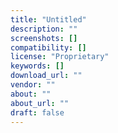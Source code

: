 ```yaml
---
title: "Untitled"
description: ""
screenshots: []
compatibility: []
license: "Proprietary"
keywords: []
download_url: ""
vendor: ""
about: ""
about_url: ""
draft: false
---
```


